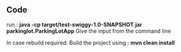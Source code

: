 **Code**
-
run : **java -cp target/test-swiggy-1.0-SNAPSHOT.jar parkinglot.ParkingLotApp**
Give the input from the command line

In case rebuild required.
Build the project using : **mvn clean install**
